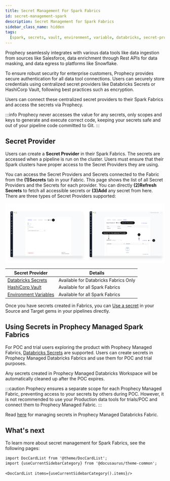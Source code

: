 ```yaml
---
title: Secret Management For Spark Fabrics
id: secret-management-spark
description: Secret Management for Spark Fabrics
sidebar_class_name: hidden
tags:
  [spark, secrets, vault, environment, variable, databricks, secret-provider]
---
```


Prophecy seamlessly integrates with various data tools like data ingestion from sources like Salesforce, data enrichment through Rest APIs for data masking, and data egress to platforms like Snowflake.

To ensure robust security for enterprise customers, Prophecy provides secure authentication for all data tool connections. Users can securely store credentials using centralized secret providers like Databricks Secrets or HashiCorp Vault, following best practices such as encryption.

Users can connect these centralized secret providers to their Spark Fabrics and access the secrets via Prophecy.

:::info
Prophecy never accesses the value for any secrets, only scopes and keys to generate and execute correct code, keeping your secrets safe and out of your pipeline code committed to Git.
:::

## Secret Provider

Users can create a **Secret Provider** in their Spark Fabrics. The secrets are accessed when a pipeline is run on the cluster.
Users must ensure that their Spark clusters have proper access to the Secret Providers they are using.

You can access the Secret Providers and Secrets connected to the Fabric from the **(1)Secrets** tab in your Fabric.
This page shows the list of all Secret Providers and the Secrets for each provider. You can directly **(2)Refresh Secrets** to fetch all accessible secrets or **(3)Add** any secret from here. There are three types of Secret Providers supported:

![secret_screen](img/Secret_provider_Screen.png)

| Secret Provider                            | Details                               |
| ------------------------------------------ | ------------------------------------- |
| [Databricks Secrets](./databricks-secrets) | Available for Databricks Fabrics Only |
| [HashiCorp Vault](./hashicorp-vault)       | Available for all Spark Fabrics       |
| [Environment Variables](./env-variable)    | Available for all Spark Fabrics       |

Once you have secrets created in Fabrics, you can [Use a secret](./using-secrets.md) in your Source and Target gems in your pipelines directly.

## Using Secrets in Prophecy Managed Spark Fabrics

For POC and trial users exploring the product with Prophecy Managed Fabrics, [Databricks Secrets](./databricks-secrets.md#managing-secrets-for-prophecy-managed-databricks) are supported. Users can create secrets in Prophecy Managed Databricks Fabrics and use them for POC and trial purposes.

Any secrets created in Prophecy Managed Databricks Workspace will be automatically cleaned up after the POC expires.

:::caution
Prophecy ensures a separate scope for each Prophecy Managed Fabric, preventing access to your secrets by others during POC. However, it is not recommended to use your Production data tools for trials/POC and connect them to Prophecy Managed Fabric.
:::

Read [here](./databricks-secrets.md#managing-secrets-for-prophecy-managed-databricks) for managing secrets in Prophecy Managed Databricks Fabric.

## What's next

To learn more about secret management for Spark Fabrics, see the following pages:

```mdx-code-block
import DocCardList from '@theme/DocCardList';
import {useCurrentSidebarCategory} from '@docusaurus/theme-common';

<DocCardList items={useCurrentSidebarCategory().items}/>
```
